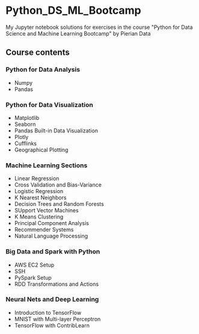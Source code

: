 # Python\_DS\_ML\_Bootcamp

My Jupyter notebook solutions for exercises in the course "Python for Data Science and Machine Learning Bootcamp" by Pierian Data

## Course contents

### Python for Data Analysis
- Numpy 
- Pandas

### Python for Data Visualization
- Matplotlib
- Seaborn
- Pandas Built-in Data Visualization
- Plotly
- Cufflinks 
- Geographical Plotting

### Machine Learning Sections
- Linear Regression
- Cross Validation and Bias-Variance 
- Logistic Regression
- K Nearest Neighbors
- Decision Trees and Random Forests
- SUpport Vector Machines
- K Means Clustering
- Principal Component Analysis
- Recommender Systems
- Natural Language Processing

### Big Data and Spark with Python
- AWS EC2 Setup
- SSH
- PySpark Setup
- RDD Transformations and Actions

### Neural Nets and Deep Learning
- Introduction to TensorFlow
- MNIST with Multi-layer Perceptron
- TensorFlow with ContribLearn

